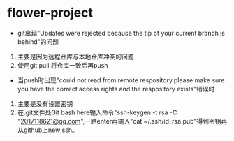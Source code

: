 # flower-project
- git出现"Updates were rejected because the tip of your current branch is behind"的问题
1. 主要是因为远程仓库与本地仓库冲突的问题
2. 使用git pull 将仓库一致后再push

- 当push时出现"could not read from remote respository.please make sure you have the correct access rights and the respository exists"错误时
1. 主要是没有设置密钥
2. 在.git文件处Git bash here输入命令"ssh-keygen -t rsa -C "2017118621@qq.com",一路enter再输入"cat ~/.ssh/id_rsa.pub"得到密钥再从github上new ssh。
